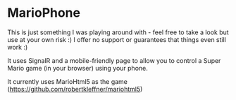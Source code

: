 MarioPhone
==========

This is just something I was playing around with - feel free to take a look but use at your own risk :) I offer no support or guarantees that things even still work :)

It uses SignalR and a mobile-friendly page to allow you to control a Super Mario game (in your browser) using your phone.

It currently uses MarioHtml5 as the game (https://github.com/robertkleffner/mariohtml5)
